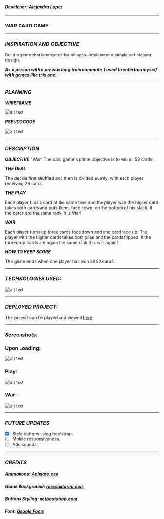 #### ***Developer: Alejandra Lopez*** 

***
### WAR CARD GAME

***


### ***INSPIRATION AND OBJECTIVE***

Build a game that is targeted for all ages. Implement a simple yet elegant design.

***As a person with a previus long train commute, I used to entertain myself with games like this one.***

***

### ***PLANNING***

***WIREFRAME***

![alt text](https://i.imgur.com/l7caVMI.png)

***PSEUDOCODE***

![alt text](https://i.imgur.com/O4BMbyS.png)

***

### ***DESCRIPTION***

***OBJECTIVE***
"War" The card game's prime objective is to win all 52 cards!

***THE DEAL***

The deckis first shuffled and then is divided evenly, with each player receiving 26 cards.

***THE PLAY***

Each player flips a card at the same time and the player with the higher card takes both cards and puts them, face down, on the bottom of his stack.
If the cards are the same rank, it is War!

***WAR***

Each player turns up three cards face down and one card face up. The player with the higher cards takes both piles and the cards flipped. If the turned-up cards are again the same rank it is war again!

***HOW TO KEEP SCORE***

The game ends when one player has won all 52 cards.

***

### ***TECHNOLOGIES USED:***

![alt text](https://i.imgur.com/XJkWabA.jpg)

***

### ***DEPLOYED PROJECT:***

The project can be played and viewed [here](http://unit1-project.surge.sh/).

***

### ***Screenshots:***

### Upon Loading:

![alt text](https://i.imgur.com/w2cIe44.png)

### Play:

![alt text](https://i.imgur.com/nXBlRhi.png)

### War:

![alt text](https://i.imgur.com/K8qoSQB.png)

***

### ***FUTURE UPDATES***

- [x] ~~Style buttons using bootstrap.~~
- [ ] Mobile responsiveness.
- [ ] Add sounds.

***

### ***CREDITS***

##### Animations: [Animate.css](https://daneden.github.io/animate.css/)
##### Game Background: [raresantorini.com](https://raresantorini.com/wp-content/uploads/2018/06/black-table-background-1.jpg)
##### Buttons Styling: [getbootstrap.com](https://getbootstrap.com/)
##### Font: [Google Fonts](https://fonts.google.com/)

